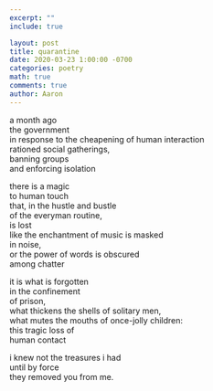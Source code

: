 ```yaml
---
excerpt: ""
include: true

layout: post
title: quarantine 
date: 2020-03-23 1:00:00 -0700
categories: poetry
math: true
comments: true
author: Aaron
---
```


a month ago  
the government  
in response to the cheapening of human interaction  
rationed social gatherings,  
banning groups  
and enforcing isolation  

there is a magic  
to human touch  
that, in the hustle and bustle  
of the everyman routine,  
is lost  
like the enchantment of music is masked  
in noise,  
or the power of words is obscured  
among chatter  

it is what is forgotten  
in the confinement  
of prison,  
what thickens the shells of solitary men,  
what mutes the mouths of once-jolly children:  
this tragic loss of  
human contact  

i knew not the treasures i had  
until by force  
they removed you from me.
